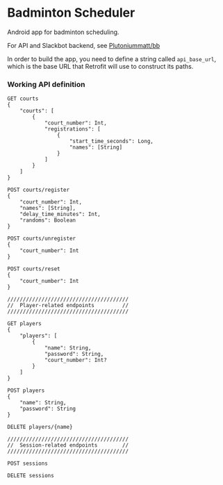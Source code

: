# Badminton Scheduler
Android app for badminton scheduling.

For API and Slackbot backend, see [Plutoniummatt/bb](https://github.com/plutoniummatt/bb)

In order to build the app, you need to define a string called `api_base_url`, which
is the base URL that Retrofit will use to construct its paths.

### Working API definition
```
GET courts
{
    "courts": [
        {
            "court_number": Int,
            "registrations": [
                {
                    "start_time_seconds": Long,
                    "names": [String]
                }
            ]
        }
    ]
}

POST courts/register
{
    "court_number": Int,
    "names": [String],
    "delay_time_minutes": Int,
    "randoms": Boolean
}

POST courts/unregister
{
    "court_number": Int
}

POST courts/reset
{
    "court_number": Int
}

///////////////////////////////////////
//  Player-related endpoints         //
///////////////////////////////////////

GET players
{
    "players": [
        {
            "name": String,
            "password": String,
            "court_number": Int?
        }
    ]
}

POST players
{
    "name": String,
    "password": String
}

DELETE players/{name}

///////////////////////////////////////
//  Session-related endpoints        //
///////////////////////////////////////

POST sessions

DELETE sessions
```
